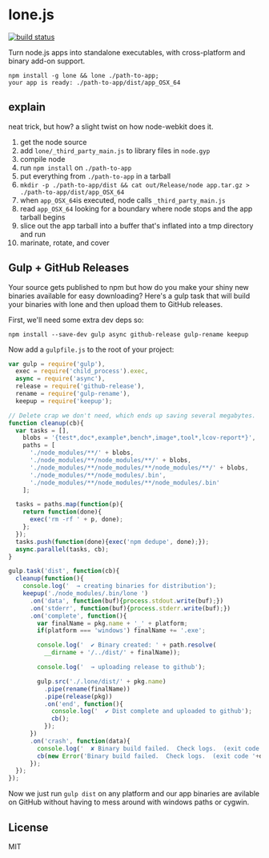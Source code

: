 # lone.js

[![build status](https://secure.travis-ci.org/imlucas/lone.png)](http://travis-ci.org/imlucas/lone)


Turn node.js apps into standalone executables, with cross-platform and
binary add-on support.

```
npm install -g lone && lone ./path-to-app;
your app is ready: ./path-to-app/dist/app_OSX_64
```

## explain

neat trick, but how? a slight twist on how node-webkit does it.

1. get the node source
2. add `lone/_third_party_main.js` to library files in `node.gyp`
3. compile node
4. run `npm install` on `./path-to-app`
5. put everything from `./path-to-app` in a tarball
6. `mkdir -p ./path-to-app/dist && cat out/Release/node app.tar.gz > ./path-to-app/dist/app_OSX_64`
7. when `app_OSX_64`is executed, node calls `_third_party_main.js`
8. read `app_OSX_64` looking for a boundary where node stops and the app tarball begins
9. slice out the app tarball into a buffer that's inflated into a tmp directory and run
10. marinate, rotate, and cover

## Gulp + GitHub Releases

Your source gets published to npm but how do you make your shiny new binaries
available for easy downloading?  Here's a gulp task that will build
your binaries with lone and then upload them to GitHub releases.

First, we'll need some extra dev deps so:

```
npm install --save-dev gulp async github-release gulp-rename keepup
```

Now add a `gulpfile.js` to the root of your project:

```javascript
var gulp = require('gulp'),
  exec = require('child_process').exec,
  async = require('async'),
  release = require('github-release'),
  rename = require('gulp-rename'),
  keepup = require('keepup');

// Delete crap we don't need, which ends up saving several megabytes.
function cleanup(cb){
  var tasks = [],
    blobs = '{test*,doc*,example*,bench*,image*,tool*,lcov-report*}',
    paths = [
      './node_modules/**/' + blobs,
      './node_modules/**/node_modules/**/' + blobs,
      './node_modules/**/node_modules/**/node_modules/**/' + blobs,
      './node_modules/**/node_modules/.bin',
      './node_modules/**/node_modules/**/node_modules/.bin'
    ];

  tasks = paths.map(function(p){
    return function(done){
      exec('rm -rf ' + p, done);
    };
  });
  tasks.push(function(done){exec('npm dedupe', done);});
  async.parallel(tasks, cb);
}

gulp.task('dist', function(cb){
  cleanup(function(){
    console.log('  → creating binaries for distribution');
    keepup('./node_modules/.bin/lone ')
      .on('data', function(buf){process.stdout.write(buf);})
      .on('stderr', function(buf){process.stderr.write(buf);})
      .on('complete', function(){
        var finalName = pkg.name + '_' + platform;
        if(platform === 'windows') finalName += '.exe';

        console.log('  ✔︎ Binary created: ' + path.resolve(
          __dirname + '/../dist/' + finalName));

        console.log('  → uploading release to github');

        gulp.src('./.lone/dist/' + pkg.name)
          .pipe(rename(finalName))
          .pipe(release(pkg))
          .on('end', function(){
            console.log('  ✔︎ Dist complete and uploaded to github');
            cb();
          });
      })
      .on('crash', function(data){
        console.log('  ✘ Binary build failed.  Check logs.  (exit code '+data.code+')');
        cb(new Error('Binary build failed.  Check logs.  (exit code '+data.code+')'));
      });
  });
});
```

Now we just run `gulp dist` on any platform and our app binaries are avilable
on GitHub without having to mess around with windows paths or cygwin.

## License

MIT
